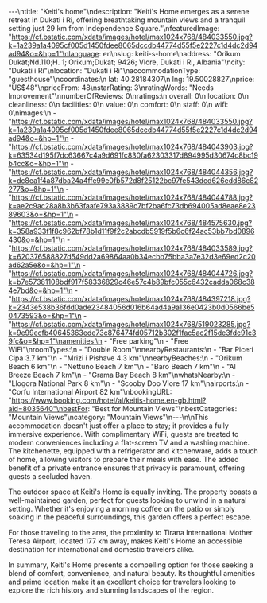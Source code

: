 ---\ntitle: "Keiti's home"\ndescription: "Keiti's Home emerges as a serene retreat in Dukati i Ri, offering breathtaking mountain views and a tranquil setting just 29 km from Independence Square."\nfeaturedImage: "https://cf.bstatic.com/xdata/images/hotel/max1024x768/484033550.jpg?k=1a239a1a4095cf005d1450fdee8065dccdb44774d55f5e2227c1d4dc2d94ad94&o=&hp=1"\nlanguage: en\nslug: keiti-s-home\naddress: "Orikum Dukat;Nd.110;H. 1; Orikum;Dukat; 9426; Vlore, Dukati i Ri, Albania"\ncity: "Dukati i Ri"\nlocation: "Dukati i Ri"\naccommodationType: "guesthouse"\ncoordinates:\n  lat: 40.28184307\n  lng: 19.50028827\nprice: "US$48"\npriceFrom: 48\nstarRating: 3\nratingWords: "Needs Improvement"\nnumberOfReviews: 0\nratings:\n  overall: 0\n  location: 0\n  cleanliness: 0\n  facilities: 0\n  value: 0\n  comfort: 0\n  staff: 0\n  wifi: 0\nimages:\n  - "https://cf.bstatic.com/xdata/images/hotel/max1024x768/484033550.jpg?k=1a239a1a4095cf005d1450fdee8065dccdb44774d55f5e2227c1d4dc2d94ad94&o=&hp=1"\n  - "https://cf.bstatic.com/xdata/images/hotel/max1024x768/484043903.jpg?k=63534d195f7dc63667c4a9d691fc830fa62303317d894995d30674c8bc19b4cc&o=&hp=1"\n  - "https://cf.bstatic.com/xdata/images/hotel/max1024x768/484044356.jpg?k=dc8ea1f4a87dba24a4ffe99e0fb572d8f25122bc97fe543dcd626edd86c82277&o=&hp=1"\n  - "https://cf.bstatic.com/xdata/images/hotel/max1024x768/484044788.jpg?k=ae2c9ac28a8b3b63faafe793a3889c7bf2ba6fc73db694005ad8eae8e2389603&o=&hp=1"\n  - "https://cf.bstatic.com/xdata/images/hotel/max1024x768/484575630.jpg?k=358a933f1f8c962bf78b1d11f9f2c2abcdb5919f5b6c6f24ac53bb7bd0896430&o=&hp=1"\n  - "https://cf.bstatic.com/xdata/images/hotel/max1024x768/484033589.jpg?k=620376588827d549dd2a69864aa0b34ecbb75bba3a7e32d3e69ed2c20ad62a5e&o=&hp=1"\n  - "https://cf.bstatic.com/xdata/images/hotel/max1024x768/484044726.jpg?k=b7e57381108bdf917f58336829c46e57c4b89bfc055c6432cadda068c384e7bd&o=&hp=1"\n  - "https://cf.bstatic.com/xdata/images/hotel/max1024x768/484397218.jpg?k=2343e538b36fdd0ade23484056d016b64ad4a9a136e0423b0d0566be50473593&o=&hp=1"\n  - "https://cf.bstatic.com/xdata/images/hotel/max1024x768/519023285.jpg?k=9e99ecfb40645363ede73c876474fd05712b302f1fac5ac2f15de3fdc91c39fc&o=&hp=1"\namenities:\n  - "Free parking"\n  - "Free WiFi"\nroomTypes:\n  - "Double Room"\nnearbyRestaurants:\n  - "Bar Piceri Cipa 3.7 km"\n  - "Mrizi i Pishave 4.3 km"\nnearbyBeaches:\n  - "Orikum Beach 6 km"\n  - "Nettuno Beach 7 km"\n  - "Baro Beach 7 km"\n  - "Al Breeze Beach 7 km"\n  - "Grama Bay Beach 8 km"\nwhatsNearby:\n  - "Llogora National Park 8 km"\n  - "Scooby Doo Vlore 17 km"\nairports:\n  - "Corfu International Airport 82 km"\nbookingURL: "https://www.booking.com/hotel/al/keitis-home.en-gb.html?aid=8035640"\nbestFor: "Best for Mountain Views"\nbestCategories: "Mountain Views"\ncategory: "Mountain Views"\n---\n\nThis accommodation doesn't just offer a place to stay; it provides a fully immersive experience. With complimentary WiFi, guests are treated to modern conveniences including a flat-screen TV and a washing machine. The kitchenette, equipped with a refrigerator and kitchenware, adds a touch of home, allowing visitors to prepare their meals with ease. The added benefit of a private entrance ensures that privacy is paramount, offering guests a secluded haven.

The outdoor space at Keiti's Home is equally inviting. The property boasts a well-maintained garden, perfect for guests looking to unwind in a natural setting. Whether it's enjoying a morning coffee on the patio or simply soaking in the peaceful surroundings, this garden offers a perfect escape.

For those traveling to the area, the proximity to Tirana International Mother Teresa Airport, located 177 km away, makes Keiti's Home an accessible destination for international and domestic travelers alike.

In summary, Keiti's Home presents a compelling option for those seeking a blend of comfort, convenience, and natural beauty. Its thoughtful amenities and prime location make it an excellent choice for travelers looking to explore the rich history and stunning landscapes of the region.